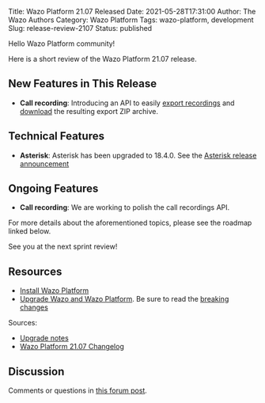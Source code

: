Title: Wazo Platform 21.07 Released
Date: 2021-05-28T17:31:00
Author: The Wazo Authors
Category: Wazo Platform
Tags: wazo-platform, development
Slug: release-review-2107
Status: published

Hello Wazo Platform community!

Here is a short review of the Wazo Platform 21.07 release.

## New Features in This Release

* **Call recording**: Introducing an API to easily
  [export recordings](https://wazo-platform.org/documentation/api/cdr.html#tag/exports/paths/~1cdr~1recordings~1media~1export/post)
  and
  [download](https://wazo-platform.org/documentation/api/cdr.html#tag/exports/paths/~1exports~1{export_uuid}~1download/get)
  the resulting export ZIP archive.

## Technical Features

* **Asterisk**: Asterisk has been upgraded to 18.4.0. See the [Asterisk release announcement](https://www.asterisk.org/asterisk-news/asterisk-18-4-0-now-available/)

## Ongoing Features

* **Call recording**: We are working to polish the call recordings API.

For more details about the aforementioned topics, please see the roadmap linked below.

See you at the next sprint review!

## Resources

* [Install Wazo Platform](/use-cases)
* [Upgrade Wazo and Wazo Platform](/uc-doc/upgrade/). Be sure to read the [breaking changes](/uc-doc/upgrade/upgrade_notes#21-07)

Sources:

* [Upgrade notes](/uc-doc/upgrade/upgrade_notes#21-07)
* [Wazo Platform 21.07 Changelog](https://wazo-dev.atlassian.net/issues/?jql=project%3DWAZO%20AND%20fixVersion%3D21.07)

## Discussion

Comments or questions in [this forum post](https://wazo-platform.discourse.group/t/blog-wazo-platform-21-07-released).
